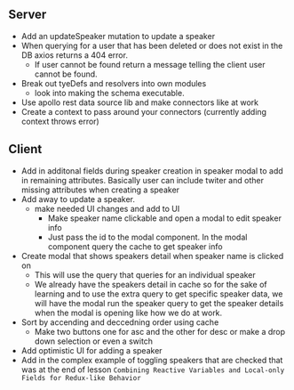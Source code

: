## Server

- Add an updateSpeaker mutation to update a speaker
- When querying for a user that has been deleted or does not exist in the DB axios returns a 404 error.
  - If user cannot be found return a message telling the client user cannot be found.
- Break out tyeDefs and resolvers into own modules
  - look into making the schema executable.
- Use apollo rest data source lib and make connectors like at work
- Create a context to pass around your connectors (currently adding context throws error)

## Client

- Add in additonal fields during speaker creation in speaker modal to add in remaining attributes. Basically user can include twiter and other missing attributes when creating a speaker
- Add away to update a speaker.
  - make needed UI changes and add to UI
    - Make speaker name clickable and open a modal to edit speaker info
    - Just pass the id to the modal component. In the modal component query the cache to get speaker info
- Create modal that shows speakers detail when speaker name is clicked on
  - This will use the query that queries for an individual speaker
  - We already have the speakers detail in cache so for the sake of learning and to use the extra query to get specific speaker data, we will have the modal run the speaker query to get the speaker details when the modal is opening like how we do at work.
- Sort by accending and deccedning order using cache
  - Make two buttons one for asc and the other for desc or make a drop down selection or even a switch
- Add optimistic UI for adding a speaker
- Add in the complex example of toggling speakers that are checked that was at the end of lesson `Combining Reactive Variables and Local-only Fields for Redux-like Behavior`
